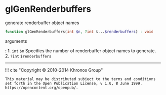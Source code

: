 # glGenRenderbuffers
generate renderbuffer object names

```php
function glGenRenderbuffers(int $n, ?int &...$renderbuffers) : void
```



arguments

:    1. `int` `$n` Specifies the number of renderbuffer object names to generate.
    2. `?int` `$renderbuffers` 



---
     

!!! cite "Copyright © 2010-2014 Khronos Group"

    This material may be distributed subject to the terms and conditions set forth in the Open Publication License, v 1.0, 8 June 1999. https://opencontent.org/openpub/.